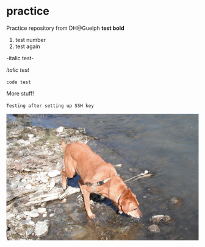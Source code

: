 # practice
Practice repository from DH@Guelph
<b>test bold</b>

1. test number
2. test again

-italic test-

*italic test*

`code test`

More stuff!

`Testing after setting up SSH key`


![Buddy](dog.jpg)


